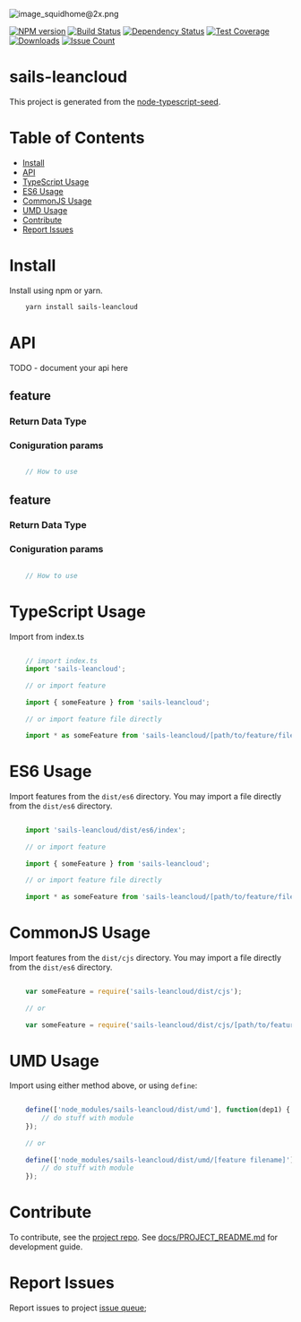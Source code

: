 ![image_squidhome@2x.png](http://i.imgur.com/RIvu9.png)

[![NPM version](https://badge.fury.io/js/sails-leancloud.svg)](http://badge.fury.io/js/sails-leancloud)
[![Build Status](https://travis-ci.org/Jimmysh/sails-leancloud.svg?branch=master)](https://travis-ci.org/Jimmysh/sails-leancloud)
[![Dependency Status](https://gemnasium.com/badges/github.com/Jimmysh/sails-leancloud.svg)](https://gemnasium.com/github.com/Jimmysh/sails-leancloud)
[![Test Coverage](https://codeclimate.com/github/Jimmysh/sails-leancloud/badges/coverage.svg)](https://codeclimate.com/github/Jimmysh/sails-leancloud/coverage)
[![Downloads](http://img.shields.io/npm/dm/sails-leancloud.svg)](https://npmjs.org/package/sails-leancloud)
[![Issue Count](https://codeclimate.com/github/Jimmysh/sails-leancloud/badges/issue_count.svg)](https://codeclimate.com/github/Jimmysh/sails-leancloud)

# sails-leancloud

This project is generated from the [node-typescript-seed](https://github.com/UIUXEngineering/node-typescript-seed).

# Table of Contents
- [Install](#install)
- [API](#api)
- [TypeScript Usage](#typescript-usage)
- [ES6 Usage](#es6-usage)
- [CommonJS Usage](#commonjs-usage)
- [UMD Usage](#umd-usage)
- [Contribute](#contribute)
- [Report Issues](#report-issues)

# Install

Install using npm or yarn.

```bash
    yarn install sails-leancloud
```

# API
TODO - document your api here

## feature
### Return Data Type
### Coniguration params

```typescript

    // How to use

```

## feature
### Return Data Type
### Coniguration params


```typescript

    // How to use

```

# TypeScript Usage

Import from index.ts

```typescript

    // import index.ts
    import 'sails-leancloud';
    
    // or import feature
    
    import { someFeature } from 'sails-leancloud';
    
    // or import feature file directly
    
    import * as someFeature from 'sails-leancloud/[path/to/feature/file]'

```

# ES6 Usage

Import features from the `dist/es6` directory. You may import a file directly from the `dist/es6` directory.

```javascript 1.6

    import 'sails-leancloud/dist/es6/index';
    
    // or import feature
        
    import { someFeature } from 'sails-leancloud';
    
    // or import feature file directly
    
    import * as someFeature from 'sails-leancloud/[path/to/feature/file]'

```

# CommonJS Usage

Import features from the `dist/cjs` directory. You may import a file directly from the `dist/es6` directory.

```javascript

    var someFeature = require('sails-leancloud/dist/cjs');
    
    // or
    
    var someFeature = require('sails-leancloud/dist/cjs/[path/to/feature/file]');

```

# UMD Usage

Import using either method above, or using `define`:

```javascript

    define(['node_modules/sails-leancloud/dist/umd'], function(dep1) {
        // do stuff with module
    });
    
    // or 
    
    define(['node_modules/sails-leancloud/dist/umd/[feature filename]'], function(dep1) {
        // do stuff with module
    });

```

# Contribute

To contribute, see the [project repo](https://github.com/Jimmysh/sails-leancloud.git).
See [docs/PROJECT_README.md](docs/PROJECT_README.md) for development guide.


# Report Issues

Report issues to project [issue queue](https://github.com/Jimmysh/sails-leancloud/issues);
